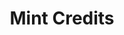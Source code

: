 ---
title: Mint Credits
excerpt: Mint Credits from your Merchant's Coinflow USDC wallet to a users wallet
api:
  file: swagger (2).json
  operationId: MintCredits
hidden: false
---